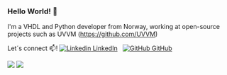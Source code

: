 ### Hello World! 👋
I'm a VHDL and Python developer from Norway, working at open-source projects such as UVVM (https://github.com/UVVM)


Let´s connect 📫!
[![Linkedin](https://i.stack.imgur.com/gVE0j.png) LinkedIn](https://www.linkedin.com/in/mariuselvegard/)
&nbsp;
[![GitHub](https://i.stack.imgur.com/tskMh.png) GitHub](https://github.com/mariuselv)

![](https://img.shields.io/badge/HDL-VHDL-informational?style=flat&logo=<LOGO_NAME>&logoColor=white&color=2bbc8a)
![](https://img.shields.io/badge/Script-Python-informational?style=flat&logo=<LOGO_NAME>&logoColor=white&color=2bbc8a)

